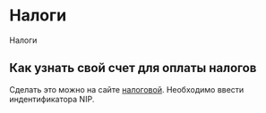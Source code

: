 # Налоги

Налоги

## Как узнать свой счет для оплаты налогов

Сделать это можно на сайте [налоговой][1]. Необходимо ввести индентификатора NIP.

[1]: https://www.podatki.gov.pl/generator-mikrorachunku-podatkowego

